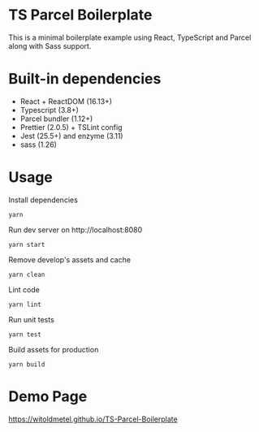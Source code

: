 # TS Parcel Boilerplate

This is a minimal boilerplate example using React, TypeScript and Parcel along with Sass support.

# Built-in dependencies

- React + ReactDOM (16.13+)
- Typescript (3.8+)
- Parcel bundler (1.12+)
- Prettier (2.0.5) + TSLint config
- Jest (25.5+) and enzyme (3.11)
- sass (1.26)

# Usage

Install dependencies

```
yarn
```

Run dev server on http://localhost:8080

```
yarn start
```

Remove develop's assets and cache

```
yarn clean
```

Lint code

```
yarn lint
```

Run unit tests

```
yarn test
```

Build assets for production

```
yarn build
```

# Demo Page

https://witoldmetel.github.io/TS-Parcel-Boilerplate
